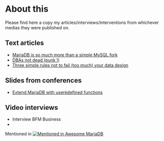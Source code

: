 # About this
Please find here a copy my articles/interviews/interventions from whichever medias they were published on.

## Text articles
* [MariaDB is so much more than a simple MySQL fork](https://github.com/SylvainA77/articles/blob/main/MariaDB%3A-more-than-MySQL-fork.md)  
* [DBAs not dead (punk !)](https://github.com/SylvainA77/articles/blob/main/dba-not-dead.md)  
* [Three simple rules not to fail (too much) your data design](https://github.com/SylvainA77/articles/blob/main/Three-rules-not-fail-data-design.md)  


## Slides from conferences
* [Extend MariaDB with userèdefined functions](https://fr.slideshare.net/slideshow/extending-mariadb-with-userdefined-functions/135046794)   

## Video interviews
* Interview BFM Business  
*    

Mentioned in [![Mentioned in Awesome MariaDB](https://awesome.re/mentioned-badge.svg)](https://github.com/Vettabase/awesome-mariadb)

